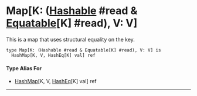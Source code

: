 # Map\[K: ([Hashable](collections-Hashable) #read & [Equatable](builtin-Equatable)\[K\] #read), V: V\]

This is a map that uses structural equality on the key.


```pony
type Map[K: (Hashable #read & Equatable[K] #read), V: V] is
  HashMap[K, V, HashEq[K] val] ref
```

#### Type Alias For

* [HashMap](collections-HashMap)\[K, V, [HashEq](collections-HashEq)\[K\] val\] ref

---

